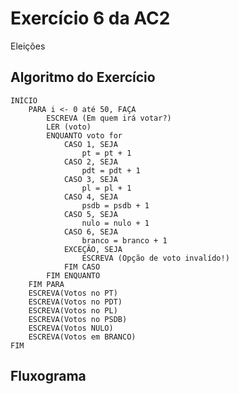 # Exercício 6 da AC2
 Eleições

## Algoritmo do Exercício
    INÍCIO
        PARA i <- 0 até 50, FAÇA
            ESCREVA (Em quem irá votar?)
            LER (voto)
            ENQUANTO voto for
                CASO 1, SEJA
                    pt = pt + 1
                CASO 2, SEJA
                    pdt = pdt + 1
                CASO 3, SEJA
                    pl = pl + 1
                CASO 4, SEJA
                    psdb = psdb + 1
                CASO 5, SEJA
                    nulo = nulo + 1
                CASO 6, SEJA
                    branco = branco + 1
                EXCEÇÃO, SEJA
                    ESCREVA (Opção de voto invalído!)
                FIM CASO
            FIM ENQUANTO
        FIM PARA
        ESCREVA(Votos no PT)
        ESCREVA(Votos no PDT)
        ESCREVA(Votos no PL)
        ESCREVA(Votos no PSDB)
        ESCREVA(Votos NULO)
        ESCREVA(Votos em BRANCO)
    FIM

## Fluxograma

<img src="ex_006.java" alt="">